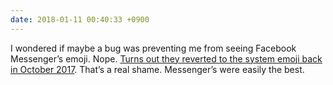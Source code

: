 ```yaml
---
date: 2018-01-11 00:40:33 +0900
---
```

I wondered if maybe a bug was preventing me from seeing Facebook Messenger’s emoji. Nope. [Turns out they reverted to the system emoji back in October 2017](https://blog.emojipedia.org/facebook-discontinues-messenger-emojis/). That’s a real shame. Messenger’s were easily the best.
